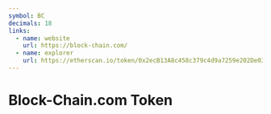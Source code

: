 ```yaml
---
symbol: BC
decimals: 18
links:
  - name: website
    url: https://block-chain.com/
  - name: explorer
    url: https://etherscan.io/token/0x2ecB13A8c458c379c4d9a7259e202De03c8F3D19
---
```


# Block-Chain.com Token
